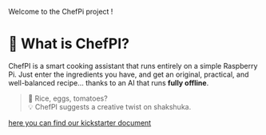 Welcome to the ChefPi project !

# 🚀 What is ChefPI?

ChefPI is a smart cooking assistant that runs entirely on a simple Raspberry Pi. Just enter the ingredients you have, and get an original, practical, and well-balanced recipe... thanks to an AI that runs **fully offline**.

> 🍕 Rice, eggs, tomatoes? \
> 💡 ChefPI suggests a creative twist on shakshuka.

[here you can find our kickstarter document](./kickStart.md)
